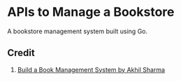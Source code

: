# APIs to Manage a Bookstore

A bookstore management system built using Go.

## Credit

1. [Build a Book Management System by Akhil Sharma](https://www.youtube.com/watch?v=1E_YycpCsXw)